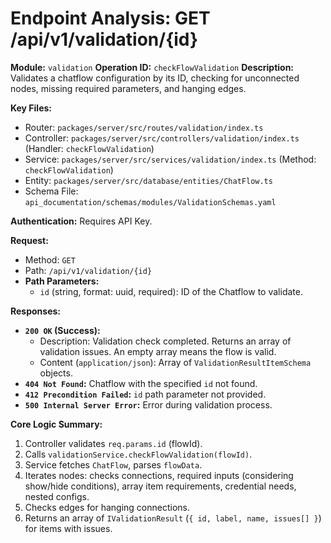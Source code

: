 # Endpoint Analysis: GET /api/v1/validation/{id}

**Module:** `validation`
**Operation ID:** `checkFlowValidation`
**Description:** Validates a chatflow configuration by its ID, checking for unconnected nodes, missing required parameters, and hanging edges.

**Key Files:**
*   Router: `packages/server/src/routes/validation/index.ts`
*   Controller: `packages/server/src/controllers/validation/index.ts` (Handler: `checkFlowValidation`)
*   Service: `packages/server/src/services/validation/index.ts` (Method: `checkFlowValidation`)
*   Entity: `packages/server/src/database/entities/ChatFlow.ts`
*   Schema File: `api_documentation/schemas/modules/ValidationSchemas.yaml`

**Authentication:** Requires API Key.

**Request:**
*   Method: `GET`
*   Path: `/api/v1/validation/{id}`
*   **Path Parameters:**
    *   `id` (string, format: uuid, required): ID of the Chatflow to validate.

**Responses:**

*   **`200 OK` (Success):**
    *   Description: Validation check completed. Returns an array of validation issues. An empty array means the flow is valid.
    *   Content (`application/json`): Array of `ValidationResultItemSchema` objects.
*   **`404 Not Found`:** Chatflow with the specified `id` not found.
*   **`412 Precondition Failed`:** `id` path parameter not provided.
*   **`500 Internal Server Error`:** Error during validation process.

**Core Logic Summary:**
1. Controller validates `req.params.id` (flowId).
2. Calls `validationService.checkFlowValidation(flowId)`.
3. Service fetches `ChatFlow`, parses `flowData`.
4. Iterates nodes: checks connections, required inputs (considering show/hide conditions), array item requirements, credential needs, nested configs.
5. Checks edges for hanging connections.
6. Returns an array of `IValidationResult` (`{ id, label, name, issues[] }`) for items with issues. 